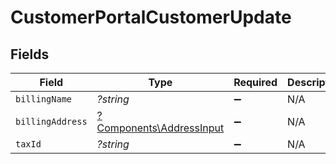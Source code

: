 # CustomerPortalCustomerUpdate


## Fields

| Field                                                               | Type                                                                | Required                                                            | Description                                                         |
| ------------------------------------------------------------------- | ------------------------------------------------------------------- | ------------------------------------------------------------------- | ------------------------------------------------------------------- |
| `billingName`                                                       | *?string*                                                           | :heavy_minus_sign:                                                  | N/A                                                                 |
| `billingAddress`                                                    | [?Components\AddressInput](../../Models/Components/AddressInput.md) | :heavy_minus_sign:                                                  | N/A                                                                 |
| `taxId`                                                             | *?string*                                                           | :heavy_minus_sign:                                                  | N/A                                                                 |